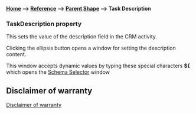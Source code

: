 __[Home](/) --> [Reference](/ref)  -->  [Parent Shape](javascript:history.back()) --> Task Description__

### TaskDescription property

This sets the value of the description field in the CRM activity.

Clicking the ellipsis button opens a window for setting the description content.

This window accepts dynamic values by typing these special characters **\${**
which opens the [Schema Selector](SchemaSelector.md) window

## Disclaimer of warranty

[Disclaimer of warranty](../../guides/common/DisclaimerOfWarranty.md)
